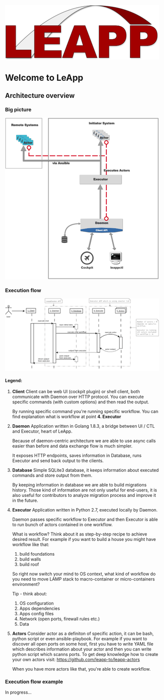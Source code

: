 
![LeApp Logo](img/leapp-logo.png)

# Welcome to LeApp                                                         
                                                                                                                            
## Architecture overview                                                                                                
                                                                                                                            
### Big picture                                                                                                                                                                                                                                    
![Big picture](img/arch-big-picture.png)
                                                                                                                            
### Execution flow
![LeApp Logo](img/leapp-sequence-diagram.png)
                                                                                                                                                                                                                                                      
#### Legend: 
1. <b>Client</b>
   Client can be web UI (cockpit plugin) or shell client, both communicate with Daemon over HTTP protocol. 
You can execute specific commands (with custom options) and then read the output.

   By running specific command you're running specific workflow.
You can find explanation what is workflow at point <b>4. Executor</b>

2. <b>Daemon</b>
   Application written in Golang 1.8.3, a bridge between UI / CTL and Executor, heart of LeApp.

   Because of daemon-centric architecture we are able to use async calls easier than before and data exchange flow is much simpler.
	
   It exposes HTTP endpoints, saves information in Database, runs Executor and send back output to the clients.

3. <b>Database</b>
   Simple SQLite3 database, it keeps information about executed commands and store output from them.

   By keeping information in database we are able to build migrations history.
Those kind of information are not only useful for end-users, it is also useful for contributors to analyze migration process and improve it in the future.

4. <b>Executor</b>
   Application written in Python 2.7, executed locally by Daemon.

   Daemon passes specific workflow to Executor and then Executor is able to run bunch of actors contained in one workflow.

   What is workflow? Think about it as step-by-step recipe to achieve desired result.
For example if you want to build a house you might have workflow like that: 
	1. build foundations
	2. build walls 
	3. build roof

   So right now switch your mind to OS context, what kind of workflow do you need to move LAMP stack to macro-container or micro-containers environment?
	
   Tip - think about:
	1. OS configuration
	2. Apps dependencies
	2. Apps config files
	3. Network (open ports, firewall rules etc.)
	4. Data

5. <b>Actors</b>
   Consider actor as a definiton of specific action, it can be bash, python script or even ansible-playbook.
For example if you want to discover all open ports on some host, first you have to write YAML file which describes information about your actor and then you can write python script which scanns ports.
To get deep knowledge how to create your own actors visit: https://github.com/leapp-to/leapp-actors

   When you have more actors like that, you're able to create workflow.

### Execution flow example
In progress...

